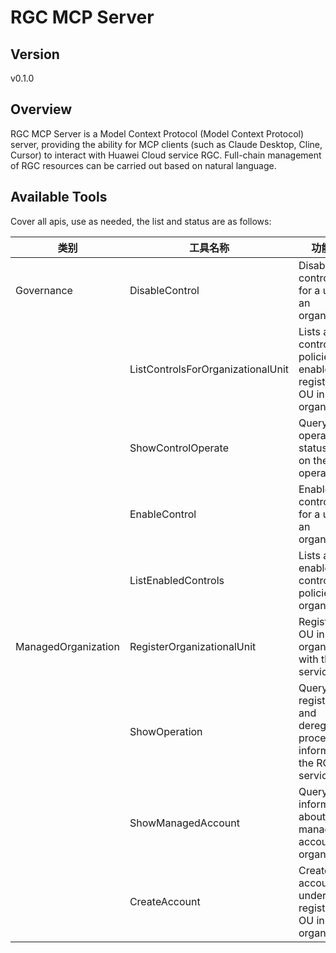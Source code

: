 # RGC MCP Server 


## Version
v0.1.0

## Overview

RGC MCP Server is a Model Context Protocol (Model Context Protocol) server, providing the ability for MCP clients (such as Claude Desktop, Cline, Cursor) to interact with Huawei Cloud service RGC. Full-chain management of RGC resources can be carried out based on natural language.

## Available Tools
Cover all apis, use as needed, the list and status are as follows:

| 类别 | 工具名称 | 功能描述 | 状态 |
| --- | --- | --- | --- |
| Governance | DisableControl | Disable a control policy for a unit in an organization. | To be tested |
|  | ListControlsForOrganizationalUnit | Lists all control policies enabled by a registered OU in the organization. | To be tested |
|  | ShowControlOperate | Query the operation status based on the operation ID. | To be tested |
|  | EnableControl | Enable a control policy for a unit in an organization. | To be tested |
|  | ListEnabledControls | Lists all enabled control policies in the organization. | To be tested |
| ManagedOrganization | RegisterOrganizationalUnit | Register an OU in the organization with the RGC service. | To be tested |
|  | ShowOperation | Query the registration and deregistration process information in the RGC service. | To be tested |
|  | ShowManagedAccount | Query information about a management account in an organization. | To be tested |
|  | CreateAccount | Create an account under a registered OU in the organization. | To be tested |

